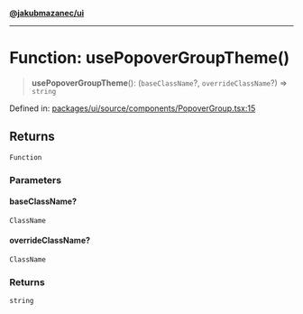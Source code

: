 [**@jakubmazanec/ui**](../README.md)

---

# Function: usePopoverGroupTheme()

> **usePopoverGroupTheme**(): (`baseClassName`?, `overrideClassName`?) => `string`

Defined in:
[packages/ui/source/components/PopoverGroup.tsx:15](https://github.com/jakubmazanec/tools/blob/b189bd808f93a39eacbf7e401a82a754c5ce3b63/packages/ui/source/components/PopoverGroup.tsx#L15)

## Returns

`Function`

### Parameters

#### baseClassName?

`ClassName`

#### overrideClassName?

`ClassName`

### Returns

`string`
